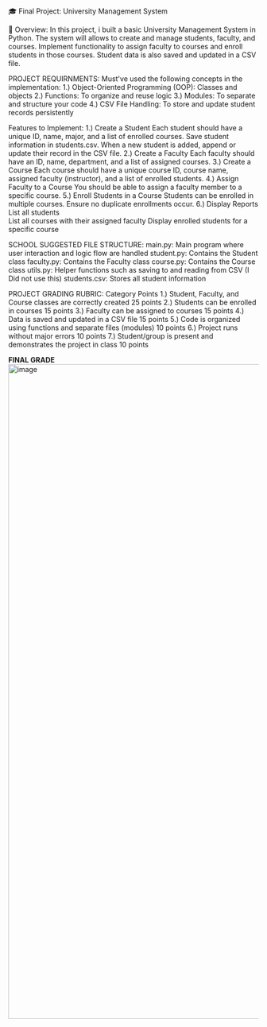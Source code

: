 🎓 Final Project: University Management System

📝 Overview:
In this project, i built a basic University Management System in Python. The system will allows to create and manage students, faculty, and courses. Implement functionality to assign faculty to courses and enroll students in those courses. Student data is also saved and updated in a CSV file.


PROJECT REQUIRNMENTS:
Must've used the following concepts in the implementation:
  1.) Object-Oriented Programming (OOP): Classes and objects
  2.) Functions: To organize and reuse logic
  3.) Modules: To separate and structure your code
  4.) CSV File Handling: To store and update student records persistently


Features to Implement:
  1.) Create a Student
      Each student should have a unique ID, name, major, and a list of enrolled courses.
      Save student information in students.csv.
    When a new student is added, append or update their record in the CSV file.
  2.) Create a Faculty
    Each faculty should have an ID, name, department, and a list of assigned courses.
  3.) Create a Course
    Each course should have a unique course ID, course name, assigned faculty (instructor), and a list of enrolled students.
  4.) Assign Faculty to a Course
    You should be able to assign a faculty member to a specific course.
  5.) Enroll Students in a Course
    Students can be enrolled in multiple courses.
    Ensure no duplicate enrollments occur.
  6.) Display Reports
    List all students  
    List all courses with their assigned faculty
    Display enrolled students for a specific course

SCHOOL SUGGESTED FILE STRUCTURE:
  main.py: Main program where user interaction and logic flow are handled
  student.py: Contains the Student class
  faculty.py: Contains the Faculty class
  course.py: Contains the Course class
  utils.py: Helper functions such as saving to and reading from CSV (I Did not use this)
  students.csv: Stores all student information


PROJECT GRADING RUBRIC:
Category	Points
  1.) Student, Faculty, and Course classes are correctly created	25 points
  2.) Students can be enrolled in courses	15 points
  3.) Faculty can be assigned to courses	15 points
  4.) Data is saved and updated in a CSV file	15 points
  5.) Code is organized using functions and separate files (modules)	10 points
  6.) Project runs without major errors	10 points
  7.) Student/group is present and demonstrates the project in class	10 points


**FINAL GRADE**
<img width="1318" alt="image" src="https://github.com/user-attachments/assets/a1b1e295-09aa-40a8-8e30-070b10e17b08" />
